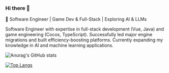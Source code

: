 ### Hi there 👋

🚀 Software Engineer | Game Dev & Full-Stack | Exploring AI & LLMs

Software Engineer with expertise in full-stack development (Vue, Java) and game engineering (Cocos, TypeScript). Successfully led major engine migrations and built efficiency-boosting platforms. Currently expanding my knowledge in AI and machine learning applications.

![Anurag's GitHub stats](https://github-readme-stats.vercel.app/api?username=shuchenzhao&show_icons=true&theme=radical)

[![Top Langs](https://github-readme-stats.vercel.app/api/top-langs/?username=shuchenzhao&layout=compact&theme=radical)](https://github.com/anuraghazra/github-readme-stats)
